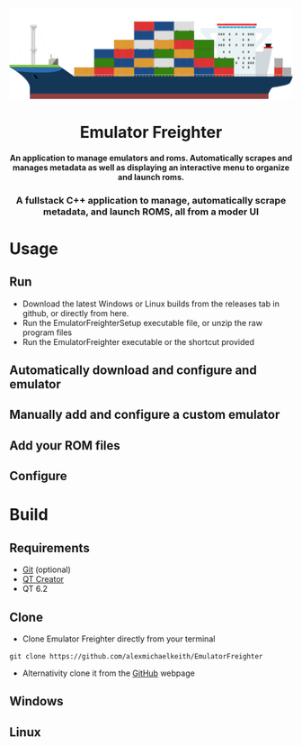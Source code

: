 ![Freighter.png](config/images/Freighter.png)
<h1 align="center">
Emulator Freighter
</h1>
<h4 align="center">
An application to manage emulators and roms. Automatically scrapes and manages metadata as well as displaying an interactive menu to organize and launch roms.
</h4>

<h3 align="center">
A fullstack C++ application to manage, automatically scrape metadata, and launch ROMS, all from a moder UI
</h3>

# Usage

## Run

* Download the latest Windows or Linux builds from the releases tab in github, or directly from here.
* Run the EmulatorFreighterSetup executable file, or unzip the raw program files
* Run the EmulatorFreighter executable or the shortcut provided

## Automatically download and configure and emulator

## Manually add and configure a custom emulator

## Add your ROM files

## Configure

# Build

## Requirements

* [Git](https://git-scm.com/downloads) (optional)
* [QT Creator](https://www.qt.io/download-qt-installer)
* QT 6.2

## Clone
* Clone Emulator Freighter directly from your terminal
```
git clone https://github.com/alexmichaelkeith/EmulatorFreighter
```
*  Alternativity clone it from the [GitHub](https://github.com/alexmichaelkeith/EmulatorFreighter) webpage


## Windows

## Linux
